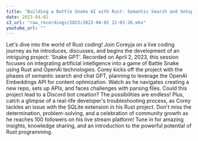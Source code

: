 ```yaml
---
title: "Building a Battle Snake AI with Rust: Semantic Search and Setup | Live Coding Session"
date: 2023-04-02
s3_url: "raw_recordings/2023/2023-04-02 12-03-26.mkv"
youtube_url: ""
---
```


Let's dive into the world of Rust coding! Join Coreyja on a live coding journey as he introduces, discusses, and begins the development of an intriguing project: 'Snake GPT'. Recorded on April 2, 2023, this session focuses on integrating artificial intelligence into a game of Battle Snake using Rust and OpenAI technologies. Corey kicks off the project with the phases of semantic search and chat GPT, planning to leverage the OpenAI Embeddings API for content optimization. Watch as he navigates creating a new repo, sets up APIs, and faces challenges with parsing files. Could this project lead to a Discord bot creation? The possibilities are endless! Plus, catch a glimpse of a real-life developer's troubleshooting process, as Corey tackles an issue with the SQLite extension in his Rust project. Don't miss the determination, problem-solving, and a celebration of community growth as he reaches 100 followers on his live stream platform! Tune in for amazing insights, knowledge sharing, and an introduction to the powerful potential of Rust programming.
